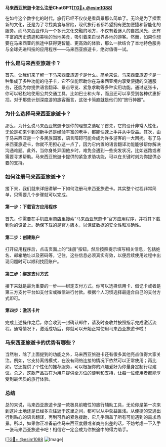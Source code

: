 **马来西亚旅遊卡怎么注册ChatGPT[[TG💪+ @esim1088](https://t.me/s/esim1088)]**

在如今这个数字化的时代，旅行已经不仅仅是看风景那么简单了。无论是为了探索新的文化，还是为了寻找美食与冒险，现代旅行者都希望拥有更加便捷和智能化的服务。而马来西亚作为一个多元文化交融的地方，不仅有着迷人的自然风光，还有丰富的历史遗迹和美味的当地美食，吸引着来自世界各地的游客。然而，如果你想要在马来西亚的旅途中获得更智能、更高效的体验，那么一款结合了本地特色服务与全球先进科技的应用程序——马来西亚旅遊卡，绝对值得一试。

### 什么是马来西亚旅遊卡？

首先，让我们来了解一下马来西亚旅遊卡是什么。简单来说，马来西亚旅遊卡是一种集成了多种功能的电子卡，它不仅能帮助你在马来西亚境内享受便捷的交通服务，还能为你提供语言翻译、景点导览、紧急求助等多种实用功能。通过这张卡，你可以轻松地使用公共交通工具，比如巴士和火车，而且还可以享受到各种优惠折扣。对于那些计划深度游的旅客而言，这张卡简直就是他们的“旅行神器”。

### 为什么选择马来西亚旅遊卡？

那么，为什么说马来西亚旅遊卡是你的理想之选呢？首先，它的设计非常人性化，无论是初来乍到的新手还是经验丰富的老手，都能快速上手并从中受益。其次，由于马来西亚是一个多民族国家，语言障碍可能会成为许多游客的一大困扰。有了马来西亚旅遊卡，你就不用担心这一点了，因为它内置的语言翻译功能能够帮你解决沟通难题。此外，当你身处异国他乡时，难免会遇到一些突发状况，比如迷路或者需要寻求帮助。马来西亚旅遊卡提供的紧急求助功能，可以在关键时刻为你提供必要的支持。

### 如何注册马来西亚旅遊卡？

接下来，我们就来详细讲解一下如何注册马来西亚旅遊卡。其实整个过程非常简单，只需要几个步骤就可以完成。

#### 第一步：下载官方应用程序

首先，你需要在手机应用商店里搜索“马来西亚旅遊卡”官方应用程序，并将其下载到你的设备上。确保下载的是官方版本，以保证数据的安全性和准确性。

#### 第二步：创建账户

打开应用程序后，点击页面上的“注册”按钮，然后按照提示填写相关信息，包括姓名、邮箱地址以及密码等。记住，这些信息必须真实有效，以便后续使用过程中出现问题时可以顺利找回账户。

#### 第三步：绑定支付方式

接下来就是最为重要的一步——绑定支付方式。你可以选择信用卡、借记卡或者是第三方支付平台如支付宝或微信进行付款。根据个人习惯选择最适合自己的支付方式即可。

#### 第四步：激活卡片

完成上述操作之后，你会收到一封确认邮件，请及时查收并按照指示完成激活流程。通常情况下，激活成功后，你就可以开始正常使用马来西亚旅遊卡啦！

### 马来西亚旅遊卡的优势有哪些？

当然啦，除了上面提到的功能之外，马来西亚旅遊卡还有很多其他亮点值得大家关注。例如，它支持离线模式，在没有网络连接的情况下依然可以正常使用；再比如，它还提供了个性化的推荐服务，可以根据你的兴趣爱好为你量身定制行程建议。总之，这款产品旨在为用户提供全方位的便利和支持，让每一位使用者都能享受到最优质的旅行体验。

### 总结

总的来说，马来西亚旅遊卡是一款极具前瞻性的旅行辅助工具，无论你是第一次来到这片土地还是已经多次往返于这里之间，都可以从中获益匪浅。从便捷的交通出行到贴心的语言翻译，再到可靠的紧急援助，它几乎涵盖了所有可能遇到的需求场景。所以，如果你正准备前往马来西亚度假或者商务出差的话，不妨考虑一下入手一张马来西亚旅遊卡吧！相信它一定会成为你旅途中的得力助手。

[[TG💪+ @esim1088](https://t.me/s/esim1088) ![Image](https://i.postimg.cc/4NQfJmqS/Snipaste-2025-05-13-00-14-12.png)]